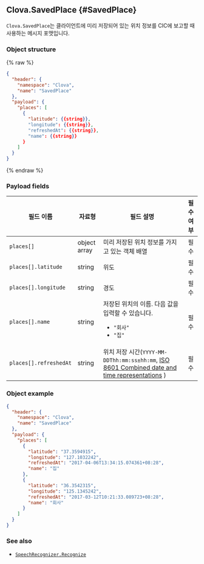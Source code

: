 ## Clova.SavedPlace {#SavedPlace}

`Clova.SavedPlace`는 클라이언트에 미리 저장되어 있는 위치 정보를 CIC에 보고할 때 사용하는 메시지 포맷입니다.

### Object structure

{% raw %}
```json
{
  "header": {
    "namespace": "Clova",
    "name": "SavedPlace"
  },
  "payload": {
    "places": [
      {
        "latitude": {{string}},
        "longitude": {{string}},
        "refreshedAt": {{string}},
        "name": {{string}}
      }
    ]
  }
}
```
{% endraw %}

### Payload fields

| 필드 이름       | 자료형    | 필드 설명                     | 필수 여부 |
|---------------|---------|-----------------------------|:---------:|
| `places[]`             | object array | 미리 저장된 위치 정보를 가지고 있는 객체 배열                                          | 필수 |
| `places[].latitude`    | string       | 위도                                                                          | 필수 |
| `places[].longitude`   | string       | 경도                                                                          | 필수 |
| `places[].name`        | string       | 저장된 위치의 이름. 다음 값을 입력할 수 있습니다. <ul><li><code>"회사"</code></li><li><code>"집"</code></li></ul>       | 필수 |
| `places[].refreshedAt` | string       | 위치 저장 시간(`YYYY-MM-DDThh:mm:ss±hh:mm`, <a href="https://en.wikipedia.org/wiki/ISO_8601#Combined_date_and_time_representations" target="_blank">ISO 8601 Combined date and time representations</a> )  | 필수 |


### Object example

```json
{
  "header": {
    "namespace": "Clova",
    "name": "SavedPlace"
  },
  "payload": {
    "places": [
      {
        "latitude": "37.3594915",
        "longitude": "127.1032242",
        "refreshedAt": "2017-04-06T13:34:15.074361+08:28",
        "name": "집"
      },
      {
        "latitude": "36.3542315",
        "longitude": "125.1345242",
        "refreshedAt": "2017-03-12T10:21:33.089723+08:28",
        "name": "회사"
      }
    ]
  }
}
```

### See also

* [`SpeechRecognizer.Recognize`](/Develop/References/MessageInterfaces/SpeechRecognizer.md#Recognize)
